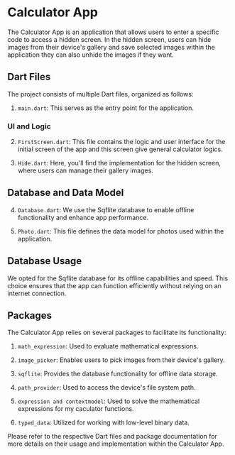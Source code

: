 # Calculator App

The Calculator App is an application that allows users to enter a specific code to access a hidden screen. In the hidden screen, users can hide images from their device's gallery and save selected images within the application they can also unhide the images if they want.

## Dart Files
The project consists of multiple Dart files, organized as follows:

1. `main.dart`: This serves as the entry point for the application.

### UI and Logic
2. `FirstScreen.dart`: This file contains the logic and user interface for the initial screen of the app and this screen give general calculator logics.

3. `Hide.dart`: Here, you'll find the implementation for the hidden screen, where users can manage their gallery images.

## Database and Data Model
4. `Database.dart`: We use the Sqflite database to enable offline functionality and enhance app performance.

5. `Photo.dart`: This file defines the data model for photos used within the application.

## Database Usage
We opted for the Sqflite database for its offline capabilities and speed. This choice ensures that the app can function efficiently without relying on an internet connection.

## Packages
The Calculator App relies on several packages to facilitate its functionality:

1. `math_expression`: Used to evaluate mathematical expressions.

2. `image_picker`: Enables users to pick images from their device's gallery.

3. `sqflite`: Provides the database functionality for offline data storage.

4. `path_provider`: Used to access the device's file system path.

6. `expression and contextmodel`: Used to solve the mathematical expressions for my caculator functions.

7. `typed_data`: Utilized for working with low-level binary data.

Please refer to the respective Dart files and package documentation for more details on their usage and implementation within the Calculator App.
